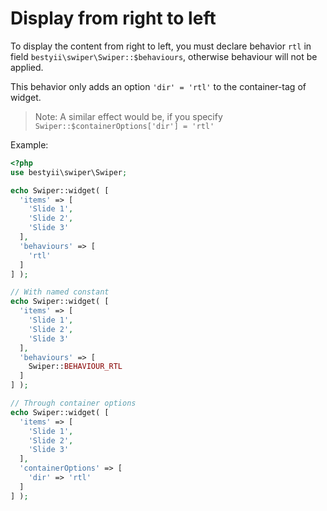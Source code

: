 # Display from right to left

To display the content from right to left, you must declare
behavior `rtl` in field `bestyii\swiper\Swiper::$behaviours`, 
otherwise behaviour will not be applied.

This behavior only adds an option `'dir' = 'rtl'` to the container-tag of widget.

> Note: A similar effect would be, if you specify `Swiper::$containerOptions['dir'] = 'rtl'`

Example:

```PHP
<?php
use bestyii\swiper\Swiper;

echo Swiper::widget( [
  'items' => [
    'Slide 1',
    'Slide 2',
    'Slide 3'
  ],
  'behaviours' => [
    'rtl'
  ]
] );

// With named constant
echo Swiper::widget( [
  'items' => [
    'Slide 1',
    'Slide 2',
    'Slide 3'
  ],
  'behaviours' => [
    Swiper::BEHAVIOUR_RTL
  ]
] );

// Through container options
echo Swiper::widget( [
  'items' => [
    'Slide 1',
    'Slide 2',
    'Slide 3'
  ],
  'containerOptions' => [
    'dir' => 'rtl'
  ]
] );
```
